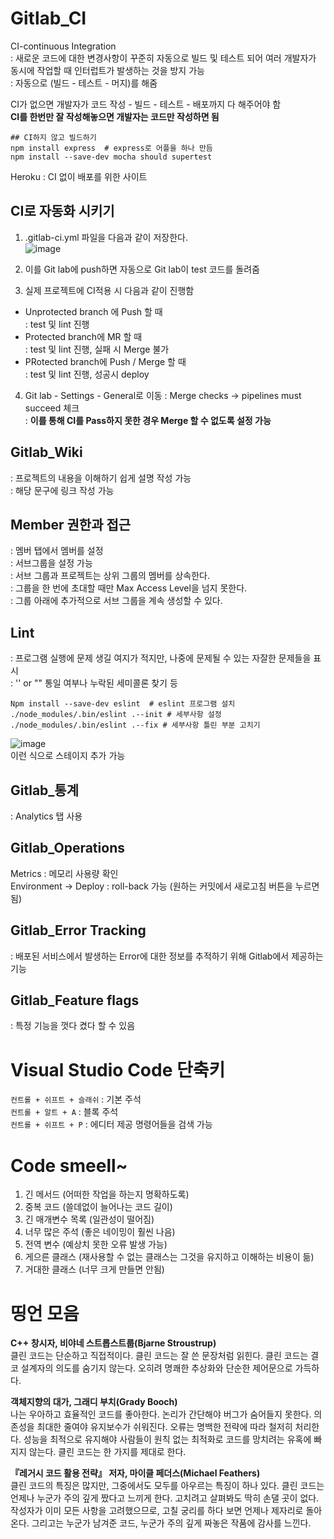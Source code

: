 # Gitlab_CI  

CI-continuous Integration  
: 새로운 코드에 대한 변경사항이 꾸준히 자동으로 빌드 및 테스트 되어 여러 개발자가 동시에 작업할 때 인터럽트가 발생하는 것을 방지 가능  
: 자동으로 (빌드 - 테스트 - 머지)를 해줌  

CI가 없으면 개발자가 코드 작성 - 빌드 - 테스트 - 배포까지 다 해주어야 함  
**CI를 한번만 잘 작성해놓으면 개발자는 코드만 작성하면 됨**  
```  
## CI하지 않고 빌드하기  
npm install express  # express로 어플을 하나 만듬  
npm install --save-dev mocha should supertest  
```  
Heroku : CI 없이 배포를 위한 사이트   

## CI로 자동화 시키기  

1. .gitlab-ci.yml 파일을 다음과 같이 저장한다.   
![image](https://user-images.githubusercontent.com/74280650/123088605-e8a4de80-d460-11eb-9acf-7187bf22ec56.png)  

2. 이를 Git lab에 push하면 자동으로 Git lab이 test 코드를 돌려줌  

3. 실제 프로젝트에 CI적용 시 다음과 같이 진행함  
  - Unprotected branch 에 Push 할 때  
  : test 및 lint 진행  
  - Protected branch에 MR 할 때  
  : test 및 lint 진행, 실패 시 Merge 불가  
  - PRotected branch에 Push / Merge 할 때  
  : test 및 lint 진행, 성공시 deploy  
  
4. Git lab - Settings - General로 이동
  : Merge checks -> pipelines must succeed 체크   
  : **이를 통해 CI를 Pass하지 못한 경우 Merge 할 수 없도록 설정 가능**    
  
## Gitlab_Wiki  
: 프로젝트의 내용을 이해하기 쉽게 설명 작성 가능  
: 해당 문구에 링크 작성 가능    

## Member 권한과 접근  
: 멤버 탭에서 멤버를 설정  
: 서브그룹을 설정 가능  
: 서브 그룹과 프로젝트는 상위 그룹의 멤버를 상속한다.  
: 그룹을 한 번에 초대할 때만 Max Access Level을 넘지 못한다.  
: 그룹 아래에 추가적으로 서브 그룹을 계속 생성할 수 있다.  

## Lint  
: 프로그램 실행에 문제 생길 여지가 적지만, 나중에 문제될 수 있는 자잘한 문제들을 표시  
: '' or "" 통일 여부나 누락된 세미콜론 찾기 등  

```  
Npm install --save-dev eslint  # eslint 프로그램 설치  
./node_modules/.bin/eslint .--init # 세부사항 설정  
./node_modules/.bin/eslint .--fix # 세부사항 틀린 부분 고치기  
```  
  
![image](https://user-images.githubusercontent.com/74280650/123106360-8a352b80-d473-11eb-9a35-5aae3b7bd62f.png)  
 이런 식으로 스테이지 추가 가능  

## Gitlab_통계  
: Analytics 탭 사용  

## Gitlab_Operations  
Metrics : 메모리 사용량 확인  
Environment -> Deploy : roll-back 가능 (원하는 커밋에서 새로고침 버튼을 누르면 됨)  

## Gitlab_Error Tracking  
: 배포된 서비스에서 발생하는 Error에 대한 정보를 추적하기 위해 Gitlab에서 제공하는 기능  

## Gitlab_Feature flags  
: 특정 기능을 껏다 켰다 할 수 있음  

# Visual Studio Code 단축키  
```컨트롤 + 쉬프트 + 슬래쉬``` : 기본 주석  
```컨트롤 + 알트 + A``` : 블록 주석  
```컨트롤 + 쉬프트 + P``` : 에디터 제공 명령어들을 검색 가능  

# Code smeell~  

1. 긴 메서드  (어떠한 작업을 하는지 명확하도록)  
2. 중복 코드  (쓸데없이 늘어나는 코드 길이)  
3. 긴 매개변수 목록  (일관성이 떨어짐)  
4. 너무 많은 주석  (좋은 네이밍이 훨씬 나음)  
5. 전역 변수  (예상치 못한 오류 발생 가능)  
6. 게으른 클래스  (재사용할 수 없는 클래스는 그것을 유지하고 이해하는 비용이 듦)
7. 거대한 클래스  (너무 크게 만들면 안됨)  

# 띵언 모음  
**C++ 창시자, 비야네 스트롭스트룹(Bjarne Stroustrup)**  
클린 코드는 단순하고 직접적이다. 클린 코드는 잘 쓴 문장처럼 읽힌다. 클린 코드는 결코 설계자의 의도를 숨기지 않는다. 오히려 명쾌한 추상화와 단순한 제어문으로 가득하다.  

**객체지향의 대가, 그래디 부치(Grady Booch)**  
나는 우아하고 효율적인 코드를 좋아한다. 논리가 간단해야 버그가 숨어들지 못한다. 의존성을 최대한 줄여야 유지보수가 쉬워진다. 오류는 명백한 전략에 따라 철저히 처리한다. 성능을 최적으로 유지해야 사람들이 원칙 없는 최적화로 코드를 망치려는 유혹에 빠지지 않는다. 클린 코드는 한 가지를 제대로 한다.  

**『레거시 코드 활용 전략』 저자, 마이클 페더스(Michael Feathers)**  
클린 코드의 특징은 많지만, 그중에서도 모두를 아우르는 특징이 하나 있다. 클린 코드는 언제나 누군가 주의 깊게 짰다고 느끼게 한다. 고치려고 살펴봐도 딱히 손댈 곳이 없다. 작성자가 이미 모든 사항을 고려했으므로, 고칠 궁리를 하다 보면 언제나 제자리로 돌아온다. 그리고는 누군가 남겨준 코드, 누군가 주의 깊게 짜놓은 작품에 감사를 느낀다.  























  

  


